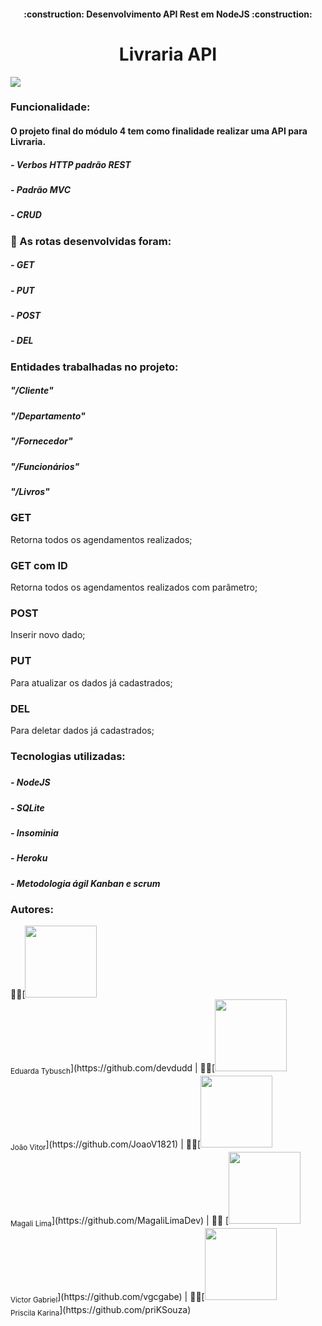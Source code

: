 <h4 align="center"> 
    :construction: Desenvolvimento  API Rest em NodeJS :construction:
</h4>
<h1 align="center"> Livraria API</h1>
<img src="https://i.pinimg.com/564x/6f/a3/a3/6fa3a32eaadbf42728bf6c6aa3c5c9f3.jpg">
<h3 :hammer:>Funcionalidade:</h3>
<h4>O projeto final do módulo 4 tem como finalidade realizar uma API para Livraria.</h4>
<h5>- Verbos HTTP padrão REST</h5>
<h5>- Padrão MVC</h5>
<h5>- CRUD </h5>
<h3> 📌 As rotas desenvolvidas foram:</h3>
<h5>- GET </h5>
<h5>- PUT </h5>
<h5>- POST </h5>
<h5>- DEL </h5>

 <h3 :hammer:>Entidades trabalhadas no projeto:</h3>
<h5>"/Cliente"</h5>
<h5>"/Departamento"</h5>
<h5>"/Fornecedor"</h5>
<h5>"/Funcionários"</h5>
<h5>"/Livros"</></h5>

### GET 
Retorna todos os agendamentos realizados;

### GET com ID
Retorna todos os agendamentos realizados com parâmetro;

### POST
Inserir novo dado;

### PUT 
Para atualizar os dados já cadastrados;

### DEL
Para deletar dados já cadastrados;

<h3 :hammer:>Tecnologias utilizadas:</h3>
<h5>
<h5>- NodeJS</h5>
<h5>- SQLite</h5>
<h5>- Insominia</h5>
<h5>- Heroku </h5>
<h5>- Metodologia ágil Kanban e scrum </h5>


<h3 :hammer:>Autores:</h3>
👩‍💻[<img src="https://avatars.githubusercontent.com/u/92827706?v=4" width=115><br><sub>  Eduarda Tybusch</sub>](https://github.com/devdudd |
👩‍💻[<img src="https://avatars.githubusercontent.com/u/70721670?v=4" width=115><br><sub>  João Vitor</sub>](https://github.com/JoaoV1821) |
👩‍💻[<img src="" width=115><br><sub>  Magali Lima</sub>](https://github.com/MagaliLimaDev) |
👩‍💻 [<img src="https://avatars.githubusercontent.com/u/100290493?v=4" width=115><br><sub>  Victor Gabriel</sub>](https://github.com/vgcgabe) |
👩‍💻[<img src="https://avatars.githubusercontent.com/u/86885725?v=4" width=115><br><sub>  Priscila Karina</sub>](https://github.com/priKSouza)

